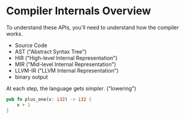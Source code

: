 # Compiler Internals Overview

To understand these APIs, you'll need to understand how the compiler works.

* Source Code
* AST ("Abstract Syntax Tree")
* HIR ("High-level Internal Representation")
* MIR ("Mid-level Internal Representation")
* LLVM-IR ("LLVM Internal Representation")
* binary output

At each step, the language gets *simpler*. ("lowering")

```rust
pub fn plus_one(x: i32) -> i32 {
    x + 1
}
```